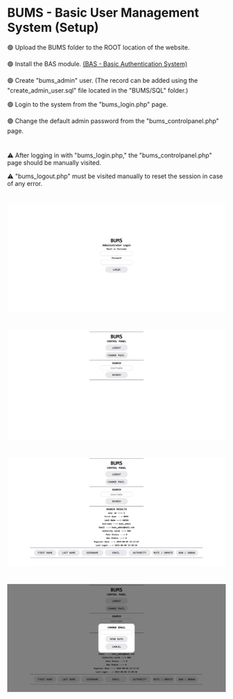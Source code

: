 # BUMS - Basic User Management System (Setup)

🟢 Upload the BUMS folder to the ROOT location of the website.


🟢 Install the BAS module. [(BAS - Basic Authentication System)](https://github.com/omerdanismaz/BAS)


🟢 Create "bums_admin" user. (The record can be added using the "create_admin_user.sql" file located in the "BUMS/SQL" folder.)


🟢 Login to the system from the "bums_login.php" page.


🟢 Change the default admin password from the "bums_controlpanel.php" page.

#

⚠️ After logging in with "bums_login.php," the "bums_controlpanel.php" page should be manually visited.


⚠️ "bums_logout.php" must be visited manually to reset the session in case of any error.

#

![Login Page](/GITHUB/LOGIN.png)

#

![Control Panel 1](/GITHUB/CP1.png)

#

![Control Panel 2](/GITHUB/CP2.png)

#

![Control Panel 3](/GITHUB/CP3.png)